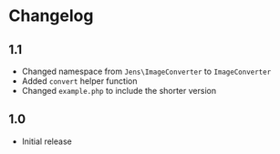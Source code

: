 # Changelog

## 1.1

- Changed namespace from `Jens\ImageConverter` to `ImageConverter`
- Added `convert` helper function
- Changed `example.php` to include the shorter version

## 1.0

- Initial release